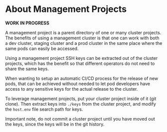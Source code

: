 # About Management Projects

**WORK IN PROGRESS**

A management project is a parent directory of one or many cluster projects.
The benefits of using a management cluster is that one can work with both a dev cluster, staging cluster and a prod cluster in the same place where the same pods can easily be accessed.

Using a management project SSH keys can be extracted out of the cluster projects, which has the benefit so that different operators do not need to share the same keys.

When wanting to setup an automatic CI/CD process for the release of new pods, that can be achieved without needed to let pod developers have access to any sensitive keys for the actual release to the cluster.

To leverage management projects, put your cluster project inside of it (git clone).
Then extract keys into `./keys` from the cluster project, and modify the `host.env` file search path for keys.

Important note, do not commit a cluster project until you have moved out the keys, since the keys will be in the git history.
